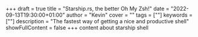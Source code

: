 +++
draft = true
title = "Starship.rs, the better Oh My Zsh!"
date = "2022-09-13T19:30:00+01:00"
author = "Kevin"
cover = ""
tags = [""]
keywords = [""]
description = "The fastest way of getting a nice and productive shell"
showFullContent = false
+++
content about starship shell